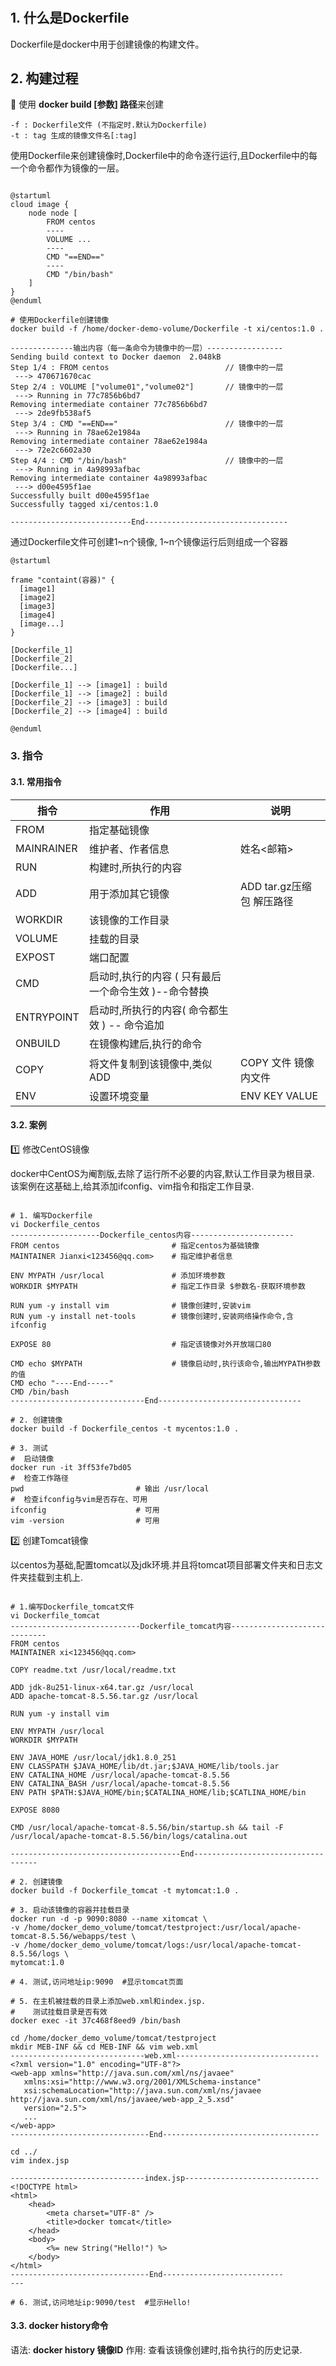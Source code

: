 #

## 1. 什么是Dockerfile

Dockerfile是docker中用于创建镜像的构建文件。

## 2. 构建过程

🔹 使用 <b>docker build [参数] 路径</b>来创建

    -f : Dockerfile文件 (不指定时.默认为Dockerfile)
    -t : tag 生成的镜像文件名[:tag]

使用Dockerfile来创建镜像时,Dockerfile中的命令逐行运行,且Dockerfile中的每一个命令都作为镜像的一层。

```puml

@startuml
cloud image {
    node node [
        FROM centos
        ----
        VOLUME ...
        ----
        CMD "==END=="
        ----
        CMD "/bin/bash"
    ]
}
@enduml

```

```shell
# 使用Dockerfile创建镜像
docker build -f /home/docker-demo-volume/Dockerfile -t xi/centos:1.0 .

--------------输出内容（每一条命令为镜像中的一层）-----------------
Sending build context to Docker daemon  2.048kB
Step 1/4 : FROM centos                          // 镜像中的一层
 ---> 470671670cac
Step 2/4 : VOLUME ["volume01","volume02"]       // 镜像中的一层
 ---> Running in 77c7856b6bd7
Removing intermediate container 77c7856b6bd7
 ---> 2de9fb538af5
Step 3/4 : CMD "==END=="                        // 镜像中的一层
 ---> Running in 78ae62e1984a
Removing intermediate container 78ae62e1984a
 ---> 72e2c6602a30
Step 4/4 : CMD "/bin/bash"                      // 镜像中的一层
 ---> Running in 4a98993afbac
Removing intermediate container 4a98993afbac
 ---> d00e4595f1ae
Successfully built d00e4595f1ae
Successfully tagged xi/centos:1.0

---------------------------End--------------------------------

```

通过Dockerfile文件可创建1~n个镜像, 1~n个镜像运行后则组成一个容器

```puml
@startuml

frame "containt(容器)" {
  [image1]
  [image2]
  [image3]
  [image4]
  [image...]
}

[Dockerfile_1]
[Dockerfile_2]
[Dockerfile...]

[Dockerfile_1] --> [image1] : build
[Dockerfile_1] --> [image2] : build
[Dockerfile_2] --> [image3] : build
[Dockerfile_2] --> [image4] : build

@enduml
```

### 3. 指令

#### 3.1. 常用指令

|指令|作用|说明|
|-|-|-|
|FROM | 指定基础镜像||
|MAINRAINER | 维护者、作者信息 |姓名<邮箱> |
|RUN| 构建时,所执行的内容 ||
|ADD| 用于添加其它镜像 |ADD tar.gz压缩包 解压路径|
|WORKDIR| 该镜像的工作目录 ||
|VOLUME| 挂载的目录 ||
|EXPOST | 端口配置 ||
|CMD|启动时,执行的内容 ( 只有最后一个命令生效 )--命令替换||
|ENTRYPOINT|启动时,所执行的内容( 命令都生效 ) -- 命令追加||
|ONBUILD|在镜像构建后,执行的命令||
|COPY|将文件复制到该镜像中,类似ADD|COPY 文件 镜像内文件 |
|ENV|设置环境变量|ENV KEY VALUE|

#### 3.2. 案例

1️⃣ 修改CentOS镜像

docker中CentOS为阉割版,去除了运行所不必要的内容,默认工作目录为根目录.
该案例在这基础上,给其添加ifconfig、vim指令和指定工作目录.

```shell

# 1. 编写Dockerfile
vi Dockerfile_centos
--------------------Dockerfile_centos内容-----------------------
FROM centos                         # 指定centos为基础镜像
MAINTAINER Jianxi<123456@qq.com>    # 指定维护者信息

ENV MYPATH /usr/local               # 添加环境参数
WORKDIR $MYPATH                     # 指定工作目录 $参数名-获取环境参数

RUN yum -y install vim              # 镜像创建时,安装vim
RUN yum -y install net-tools        # 镜像创建时,安装网络操作命令,含ifconfig

EXPOSE 80                           # 指定该镜像对外开放端口80

CMD echo $MYPATH                    # 镜像启动时,执行该命令,输出MYPATH参数的值
CMD echo "----End-----"
CMD /bin/bash
------------------------------End--------------------------------

# 2. 创建镜像
docker build -f Dockerfile_centos -t mycentos:1.0 .

# 3. 测试
#  启动镜像
docker run -it 3ff53fe7bd05
#  检查工作路径
pwd                         # 输出 /usr/local
#  检查ifconfig与vim是否存在、可用
ifconfig                    # 可用
vim -version                # 可用

```

2️⃣ 创建Tomcat镜像

以centos为基础,配置tomcat以及jdk环境.并且将tomcat项目部署文件夹和日志文件夹挂载到主机上.

```shell

# 1.编写Dockerfile_tomcat文件
vi Dockerfile_tomcat
-----------------------------Dockerfile_tomcat内容-----------------------------
FROM centos
MAINTAINER xi<123456@qq.com>

COPY readme.txt /usr/local/readme.txt

ADD jdk-8u251-linux-x64.tar.gz /usr/local
ADD apache-tomcat-8.5.56.tar.gz /usr/local

RUN yum -y install vim

ENV MYPATH /usr/local
WORKDIR $MYPATH

ENV JAVA_HOME /usr/local/jdk1.8.0_251
ENV CLASSPATH $JAVA_HOME/lib/dt.jar;$JAVA_HOME/lib/tools.jar
ENV CATALINA_HOME /usr/local/apache-tomcat-8.5.56
ENV CATALINA_BASH /usr/local/apache-tomcat-8.5.56
ENV PATH $PATH:$JAVA_HOME/bin;$CATALINA_HOME/lib;$CATLINA_HOME/bin

EXPOSE 8080

CMD /usr/local/apache-tomcat-8.5.56/bin/startup.sh && tail -F /usr/local/apache-tomcat-8.5.56/bin/logs/catalina.out 

--------------------------------------End-----------------------------------

# 2. 创建镜像
docker build -f Dockerfile_tomcat -t mytomcat:1.0 .

# 3. 启动该镜像的容器并挂载目录
docker run -d -p 9090:8080 --name xitomcat \
-v /home/docker_demo_volume/tomcat/testproject:/usr/local/apache-tomcat-8.5.56/webapps/test \
-v /home/docker_demo_volume/tomcat/logs:/usr/local/apache-tomcat-8.5.56/logs \
mytomcat:1.0

# 4. 测试,访问地址ip:9090  #显示tomcat页面

# 5. 在主机被挂载的目录上添加web.xml和index.jsp.
#    测试挂载目录是否有效
docker exec -it 37c468f8eed9 /bin/bash

cd /home/docker_demo_volume/tomcat/testproject
mkdir MEB-INF && cd MEB-INF && vim web.xml
------------------------------web.xml--------------------------------
<?xml version="1.0" encoding="UTF-8"?>
<web-app xmlns="http://java.sun.com/xml/ns/javaee"
   xmlns:xsi="http://www.w3.org/2001/XMLSchema-instance"
   xsi:schemaLocation="http://java.sun.com/xml/ns/javaee http://java.sun.com/xml/ns/javaee/web-app_2_5.xsd"
   version="2.5">
   ...
</web-app>
-------------------------------End-----------------------------------

cd ../
vim index.jsp

------------------------------index.jsp------------------------------
<!DOCTYPE html>
<html>
    <head>
        <meta charset="UTF-8" />
        <title>docker tomcat</title>
    </head>
    <body>
        <%= new String("Hello!") %>
    </body>
</html>
-------------------------------End---------------------------
---

# 6. 测试,访问地址ip:9090/test  #显示Hello!

```

#### 3.3. docker history命令

语法: <b>docker history 镜像ID</b>
作用: 查看该镜像创建时,指令执行的历史记录.
